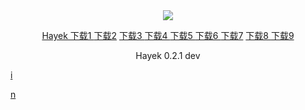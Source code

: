


<div style="text-align:center"><a href="/cn/hayek.html" > <img src="/imgs/128.png" /></a></div>
<p align="center">
<a href="http://178.18.242.172/ipns/k51qzi5uqu5dk1vuvvrl4m6285idnfrjo5xj5d1xsf48k63nqfi3eeuqgubr6y/down.html" > Hayek  下载1 </a>
<a href="http://165.227.76.104:8080/ipns/k51qzi5uqu5dk1vuvvrl4m6285idnfrjo5xj5d1xsf48k63nqfi3eeuqgubr6y/down.html" > 下载2</a>
<a href="http://194.163.146.192/ipns/k51qzi5uqu5dk1vuvvrl4m6285idnfrjo5xj5d1xsf48k63nqfi3eeuqgubr6y/down.html" > 下载3 </a>
<a href="http://185.8.166.154/ipns/k51qzi5uqu5dk1vuvvrl4m6285idnfrjo5xj5d1xsf48k63nqfi3eeuqgubr6y/down.html" > 下载4 </a>
<a href="http://91.107.200.167:8080/ipns/k51qzi5uqu5dk1vuvvrl4m6285idnfrjo5xj5d1xsf48k63nqfi3eeuqgubr6y/down.html" > 下载5 </a>
<a href="http://46.101.242.131:8080/ipns/k51qzi5uqu5dk1vuvvrl4m6285idnfrjo5xj5d1xsf48k63nqfi3eeuqgubr6y/down.html" > 下载6 </a>
<a href="http://130.61.212.176:8080/ipns/k51qzi5uqu5dk1vuvvrl4m6285idnfrjo5xj5d1xsf48k63nqfi3eeuqgubr6y/down.html" > 下载7</a>
<a href="http://3.130.34.197:8080/ipns/k51qzi5uqu5dk1vuvvrl4m6285idnfrjo5xj5d1xsf48k63nqfi3eeuqgubr6y/down.html" > 下载8 </a>
<a href="http://46.4.226.207:8080/ipns/k51qzi5uqu5dk1vuvvrl4m6285idnfrjo5xj5d1xsf48k63nqfi3eeuqgubr6y/down.html" > 下载9 </a>
</p>
<p align="center">Hayek 0.2.1 dev
</p>

<a href="ipfs://QmXDPFVN6eevj5fbY6wmPozxK2sXJcNzT3ADWEjr3Et329/down.html" > i </a>

<a href="IPns://k51qzi5uqu5dk1vuvvrl4m6285idnfrjo5xj5d1xsf48k63nqfi3eeuqgubr6y/down.html" > n </a>

